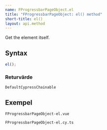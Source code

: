 ```yaml
---
name: FProgressbarPageObject.el
title: "FProgressbarPageObject: el() method"
short-title: el()
layout: api.method
---
```


Get the element itself.

## Syntax

```ts nocompile nolint
el();
```

### Returvärde

`DefaultCypressChainable`

## Exempel

```import static
FProgressbarPageObject-el.vue
```

```import
FProgressbarPageObject-el.cy.ts
```
